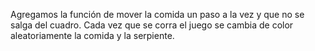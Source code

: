 Agregamos la función de mover la comida un paso a la vez y que no se salga del cuadro. Cada vez que se corra el juego se cambia de color aleatoriamente la comida y la serpiente.
